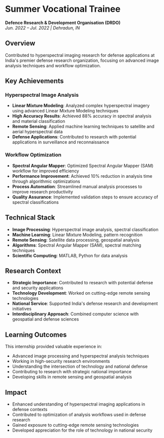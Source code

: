 # Summer Vocational Trainee
**Defence Research & Development Organisation (DRDO)**  
*Jun. 2022 – Jul. 2022 | Dehradun, IN*

## Overview
Contributed to hyperspectral imaging research for defense applications at India's premier defense research organization, focusing on advanced image analysis techniques and workflow optimization.

## Key Achievements

### Hyperspectral Image Analysis
- **Linear Mixture Modeling**: Analyzed complex hyperspectral imagery using advanced Linear Mixture Modeling techniques
- **High Accuracy Results**: Achieved 88% accuracy in spectral analysis and material classification
- **Remote Sensing**: Applied machine learning techniques to satellite and aerial hyperspectral data
- **Defense Applications**: Contributed to research with potential applications in surveillance and reconnaissance

### Workflow Optimization
- **Spectral Angular Mapper**: Optimized Spectral Angular Mapper (SAM) workflow for improved efficiency
- **Performance Improvement**: Achieved 10% reduction in analysis time through algorithmic optimizations
- **Process Automation**: Streamlined manual analysis processes to improve research productivity
- **Quality Assurance**: Implemented validation steps to ensure accuracy of spectral classifications

## Technical Stack
- **Image Processing**: Hyperspectral image analysis, spectral classification
- **Machine Learning**: Linear Mixture Modeling, pattern recognition
- **Remote Sensing**: Satellite data processing, geospatial analysis
- **Algorithms**: Spectral Angular Mapper (SAM), spectral matching techniques
- **Scientific Computing**: MATLAB, Python for data analysis

## Research Context
- **Strategic Importance**: Contributed to research with potential defense and security applications
- **Technology Development**: Worked on cutting-edge remote sensing technologies
- **National Service**: Supported India's defense research and development initiatives
- **Interdisciplinary Approach**: Combined computer science with geospatial and defense sciences

## Learning Outcomes
This internship provided valuable experience in:
- Advanced image processing and hyperspectral analysis techniques
- Working in high-security research environments
- Understanding the intersection of technology and national defense
- Contributing to research with strategic national importance
- Developing skills in remote sensing and geospatial analysis

## Impact
- Enhanced understanding of hyperspectral imaging applications in defense contexts
- Contributed to optimization of analysis workflows used in defense research
- Gained exposure to cutting-edge remote sensing technologies
- Developed appreciation for the role of technology in national security